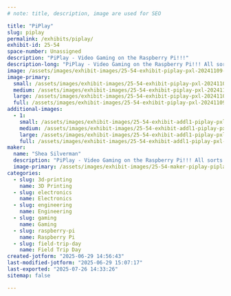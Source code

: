 ```yaml
---
# note: title, description, image are used for SEO

title: "PiPlay"
slug: piplay
permalink: /exhibits/piplay/
exhibit-id: 25-54
space-number: Unassigned
description: "PiPlay - Video Gaming on the Raspberry Pi!!!"
description-long: "PiPlay - Video Gaming on the Raspberry Pi!!! All sorts of cool stuff you can do with the Raspberry Pi and Retro gaming."
image: /assets/images/exhibit-images/25-54-exhibit-piplay-pxl-20241109-143225304-large.jpg
image-primary: 
  small: /assets/images/exhibit-images/25-54-exhibit-piplay-pxl-20241109-143225304-small.jpg
  medium: /assets/images/exhibit-images/25-54-exhibit-piplay-pxl-20241109-143225304-medium.jpg
  large: /assets/images/exhibit-images/25-54-exhibit-piplay-pxl-20241109-143225304-large.jpg
  full: /assets/images/exhibit-images/25-54-exhibit-piplay-pxl-20241109-143225304-full.jpg
additional-images: 
  - 1:
    small: /assets/images/exhibit-images/25-54-exhibit-addl1-piplay-pxl-20241109-143158319-small.jpg
    medium: /assets/images/exhibit-images/25-54-exhibit-addl1-piplay-pxl-20241109-143158319-medium.jpg
    large: /assets/images/exhibit-images/25-54-exhibit-addl1-piplay-pxl-20241109-143158319-large.jpg
    full: /assets/images/exhibit-images/25-54-exhibit-addl1-piplay-pxl-20241109-143158319-full.jpg
maker: 
  name: "Shea Silverman"
  description: "PiPlay - Video Gaming on the Raspberry Pi!!! All sorts of cool stuff you can do with the Raspberry Pi and Retro gaming."
  image-primary: /assets/images/exhibit-images/25-54-maker-piplay-piplay-medium.png
categories: 
  - slug: 3d-printing
    name: 3D Printing
  - slug: electronics
    name: Electronics
  - slug: engineering
    name: Engineering
  - slug: gaming
    name: Gaming
  - slug: raspberry-pi
    name: Raspberry Pi
  - slug: field-trip-day
    name: Field Trip Day
created-jotform: "2025-06-29 14:56:43"
last-modified-jotform: "2025-06-29 15:07:17"
last-exported: "2025-07-26 14:33:26"
sitemap: false

---
```

